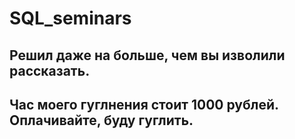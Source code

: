 # SQL_seminars

## Решил даже на больше, чем вы изволили рассказать. 
## Час моего гуглнения стоит 1000 рублей. Оплачивайте, буду гуглить.
